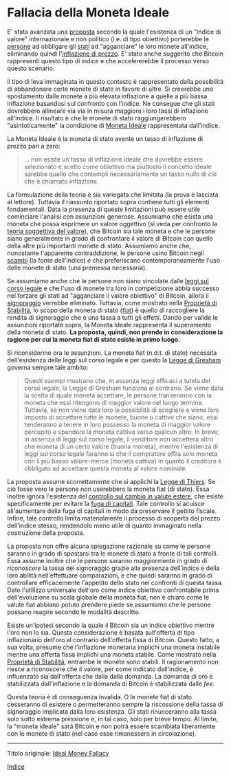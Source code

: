 # Fallacia della Moneta Ideale



E' stata avanzata una [proposta](http://sites.stat.psu.edu/~gjb6/nash/money.pdf) secondo la quale l'esistenza di un "indice di valore" internazionale e non politico (i.e. di tipo obiettivo) porterebbe le [persone](ch101-glossary.md#persona) ad obbligare gli [stati](ch101-glossary.md#stato) ad "agganciare" le loro monete all'indice, eliminando quindi l'[inflazione di prezzo](https://en.wikipedia.org/wiki/Inflation). E' stato anche suggerito che Bitcoin rappresenti questo tipo di indice e che accelererebbe il processo verso questo scenario.

Il tipo di leva immaginata in questo contesto è rappresentato dalla possibilità di abbandonare certe monete di stato in favore di altre. Si creerebbe uno spostamento dalle monete a più elevata inflazione a quelle a più bassa inflazione basandosi sul confronto con l'indice. Ne consegue che gli stati dovrebbero allineare via via in misura maggiore i loro tassi di inflazione all'indice. Il risultato è che le monete di stato raggiungerebbero "asintoticamente" la condizione di [Moneta Ideale](https://en.wikipedia.org/wiki/Ideal_money) rappresentata dall'indice.

La Moneta Ideale è la moneta di stato avente un tasso di inflazione di prezzo pari a zero:

> ... non esiste un tasso di inflazione ideale che dovrebbe essere selezionato e scelto come obiettivo ma piuttosto il concetto ideale sarebbe quello che contempli necessariamente un tasso nullo di ciò che è chiamato inflazione.

La formulazione della teoria è sia variegata che limitata (la prova è lasciata al lettore). Tuttavia il riassunto riportato sopra contiene tutti gli elementi fondamentali. Data la presenza di queste limitazioni può essere utile cominciare l'analisi con assunzioni generose. Assumiamo che esista una moneta che possa esprimere un valore oggettivo (si veda per confronto la [teoria soggettiva del valore](https://en.wikipedia.org/wiki/Subjective_theory_of_value)), che Bitcoin sia tale moneta e che le persone siano generalmente in grado di confrontare il valore di Bitcoin con quello della altre più importanti monete di stato. Assumiamo anche che, nonostante l'apparente contraddizione, le persone usino Bitcoin negli [scambi](ch101-glossary.md#scambio) (la fonte dell'indice) _e_ che preferiscano contemporaneamente l'uso delle monete di stato (una premessa necessaria).

Se assumiamo anche che le persone non siano vincolate dalle [leggi sul corso legale](https://en.wikipedia.org/wiki/Legal_tender) e che l'uso di monete tra loro in competizione abbia successo nel forzare gli stati ad "agganciare il valore obiettivo" di Bitcoin, allora il [signoraggio](https://en.wikipedia.org/wiki/Seigniorage) verrebbe eliminato. Tuttavia, come mostrato nella [Proprietà di Stabilità](ch030-stability-property.md), lo scopo della moneta di stato ([fiat](https://en.wikipedia.org/wiki/Fiat_money)) è quello di raccogliere la rendita di signoraggio che è una tassa a tutti gli effetti. Dando per valide le assunzioni riportate sopra, la Moneta Ideale rappresenta il superamento della moneta di stato. **La proposta, quindi, non prende in considerazione la ragione per cui la moneta fiat di stato esiste in primo luogo**.

Si riconsiderino ora le assunzioni. La moneta fiat (n.d.t. di stato) necessita dell'esistenza delle leggi sul corso legale e per questo la [Legge di Gresham](https://en.wikipedia.org/wiki/Gresham%27s_law) governa sempre tale ambito:

> Questi esempi mostrano che, in assenza leggi efficaci a tutela del corso legale, la Legge di   Gresham funziona al contrario. Se viene data la scelta di quale moneta accettare, le persone transeranno con la moneta che essi ritengono di maggior valore nel lungo termine. Tuttavia, se non viene data loro la possibilità di scegliere e viene loro imposto di accettare tutte le monete, buone o cattive che siano, essi tenderanno a tenere in loro possesso la moneta di maggior valore percepito e spendere la moneta cattiva verso qualcun altro. In breve, in assenza di leggi sul corso legale, il venditore non accetterà altro che  moneta di un certo valore (buona moneta), mentre l'esistenza di leggi sul corso legale faranno sì che il compratore offra solo moneta con il più basso valore-merce (moneta cattiva) in quanto il creditore è obbligato ad accettare questa moneta al valore nominale.

La proposta assume scorrettamente che si applichi la [Legge di Thiers](https://en.wikipedia.org/wiki/Gresham%27s_law#Reverse_of_Gresham's_Law_(Thiers'_Law)). Se ciò fosse vero le persone non userebbero la moneta fiat (di stato). Essa inoltre ignora l'esistenza del [controllo sul cambio in valute estere](https://en.wikipedia.org/wiki/Foreign_exchange_controls), che esiste specificamente per evitare la [fuga di capitali](https://it.wikipedia.org/wiki/Fuga_di_capitali). Tale controllo si acuisce all'aumentare della fuga di capitali in modo da preservare il gettito fiscale. Infine, tale controllo limita materialmente il processo di scoperta del prezzo dell'indice stesso, rendendolo meno utile di quanto immaginato nella costruzione della proposta.

La proposta non offre alcuna spiegazione razionale su come le persone saranno in grado di spostarsi tra le monete di stato a fronte di tali controlli. Essa assume inoltre che le persone saranno maggiormente in grado di _riconoscere_ la tassa del signoraggio grazie alla presenza dell'indice e della loro abilità nell'effettuare comparazioni, e che quindi saranno in grado di controllare efficacemente l'appetito dello stato nei confronti di questa tassa. Dato l'utilizzo universale dell'oro come indice obiettivo confrontabile prima dell'evoluzione su scala globale della moneta fiat, non è chiaro come le valute fiat abbiano potuto prendere piede se assumiamo che le persone possano reagire secondo le modalità descritte.

Esiste un'ipotesi secondo la quale il Bitcoin sia un indice obiettivo mentre l'oro non lo sia. Questa considerazione è basata sull'offerta di tipo inflazionario dell'oro al contrario dell'offerta fissa di Bitcoin. Questo fatto, a sua volta, presume che l'inflazione monetaria implichi una moneta instabile mentre una offerta fissa implichi una moneta stabile. Come mostrato nella [Proprietà di Stabilità](ch030-stability-property.md), entrambe le monete sono stabili. Il ragionamento non riesce a riconoscere che il valore, per come indicato dall'indice, è influenzato sia dall'offerta che dalla dalla domanda. La domanda di oro è stabilizzata dall'inflazione e la domanda di Bitcoin è stabilizzata dalle _fee_.

Questa teoria è di conseguenza invalida. O le monete fiat di stato cesseranno di esistere o permetteranno sempre la riscossione della tassa di signoraggio implicata dalla loro esistenza. Gli stati rinunceranno alla tassa solo sotto estrema pressione e, in tal caso, solo per breve tempo. Al limite, la "moneta ideale" sarà Bitcoin e non potrà essere scambiata liberamente con le monete di stato (nel caso esse rimanessero in circolazione). 

---------
Titolo originale: [Ideal Money Fallacy](https://github.com/libbitcoin/libbitcoin-system/wiki/Ideal-Money-Fallacy)

[Indice](/README.md)

 



 



